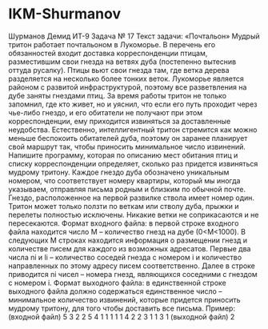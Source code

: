 # IKM-Shurmanov
Шурманов Демид ИТ-9
Задача № 17
Текст задачи:
«Почтальон» Мудрый тритон работает почтальоном в Лукоморье. В перечень
его обязанностей входит доставка корреспонденции птицам, разместившим
свои гнезда на ветвях дуба (постепенно вытеснив оттуда русалку). Птицы
вьют свои гнезда там, где ветка дерева разделяется на несколько более тонких
веток. Лукоморье является районом с развитой инфраструктурой, поэтому все
разветвления на дубе заняты гнездами птиц. За время работы тритон не
только запомнил, где кто живет, но и уяснил, что если его путь проходит через
чье-либо гнездо, и его обитатели не получают при этом корреспонденции, ему
приходится извиняться за доставленные неудобства. Естественно,
интеллигентный тритон стремится как можно меньше беспокоить
обитателей дуба, поэтому он заранее планирует свой маршрут так, чтобы
приносить минимальное число извинений.
Напишите программу, которая по описанию мест обитания птиц и списку
корреспонденции определяет, сколько раз придется извиняться мудрому
тритону.
Каждое гнездо дуба обозначено уникальным номером, что соответствует
номеру квартиры, который мы иногда указываем, отправляя письма родным
и близким по обычной почте. Гнездо, расположенное на первой развилке
ствола имеет номер один. Тритон может только ползти по веткам или стволу
дуба, прыжки и перелеты полностью исключены. Никакие ветки не
соприкасаются и не пересекаются.
Формат входного файла: в первой строке входного файла находится число M –
количество гнезд на дубе (0<M<1000). В следующих M строках находится
информация о размещении гнезд и количестве писем для каждого из
возможных адресатов. Первые два числа ni и li – количество соседей гнезда с
номером i и количество направленных по этому адресу писем соответственно.
Далее в строке приводится ni чисел – номера гнезд, являющихся соседними с
гнездом c номером i.
Формат выходного файла: в единственной строке выходного файла должно
содержаться единственное число – минимальное количество извинений,
которые придется приносить мудрому тритону, для того чтобы доставить все
письма.
Пример:
(входной файл)
5
3 2 2 5 4
1 1 1
1 1 4
2 2 3 1
1 3 1
(выходной файл)
2

